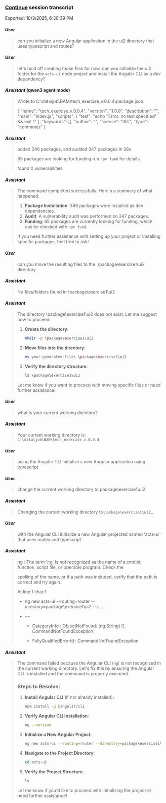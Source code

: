 ### [Continue](https://continue.dev) session transcript
 Exported: 10/3/2025, 6:30:39 PM

#### _User_

> can you initialize a new Angular applicaiton in the ui2 directory that uses typescript and routes?

#### _User_

> let's hold off creating those files for now, can you initialize the ui2 folder for the `acts-ui` node project and install the Angular CLI as a dev dependency?

#### _Assistant_ (qwen3 agent mode)

> Wrote to C:\data\job\BAM\tech_exercise_v.0.0.4\package.json:
> 
> {
>   "name": "tech_exercise_v.0.0.4",
>   "version": "1.0.0",
>   "description": "",
>   "main": "index.js",
>   "scripts": {
>     "test": "echo \"Error: no test specified\" && exit 1"
>   },
>   "keywords": [],
>   "author": "",
>   "license": "ISC",
>   "type": "commonjs"
> }
> 
> 
> 
> 

#### _Assistant_

> 
> added 346 packages, and audited 347 packages in 28s
> 
> 65 packages are looking for funding
>   run `npm fund` for details
> 
> found 0 vulnerabilities
> 

#### _Assistant_

> The command completed successfully. Here's a summary of what happened:
> 
> 1. **Package Installation**: 346 packages were installed as dev dependencies.
> 2. **Audit**: A vulnerability audit was performed on 347 packages.
> 3. **Funding**: 65 packages are currently looking for funding, which can be checked with `npm fund`.
> 
> If you need further assistance with setting up your project or installing specific packages, feel free to ask!

#### _User_

> can you move the resulting files to the .\package\exercise1\ui2 directory

#### _Assistant_

> No files/folders found in \package\exercise1\ui2

#### _Assistant_

> The directory \package\exercise1\ui2 does not exist. Let me suggest how to proceed:
> 
> 1. **Create the directory**:
>    ```bash
>    mkdir -p \package\exercise1\ui2
>    ```
> 
> 2. **Move files into the directory**:
>    ```bash
>    mv your-generated-files \package\exercise1\ui2
>    ```
> 
> 3. **Verify the directory structure**:
>    ```bash
>    ls \package\exercise1\ui2
>    ```
> 
> Let me know if you want to proceed with moving specific files or need further assistance!

#### _User_

> what is your current working directory?

#### _Assistant_

> Your current working directory is: `C:\data\job\BAM\tech_exercise_v.0.0.4`

#### _User_

> using the Angular CLI initialize a new Angular application using typescript

#### _User_

> change the current working directory to package\exercise1\ui2

#### _Assistant_

> Changing the current working directory to `package\exercise1\ui2`...

#### _User_

> with the Angular CLI initialize a new Angular projected named 'acts-ui' that uses routes and typescript

#### _Assistant_

> ng : The term 'ng' is not recognized as the name of a cmdlet, function, script file, or operable program. Check the 
> 
> spelling of the name, or if a path was included, verify that the path is correct and try again.
> 
> At line:1 char:1
> 
> + ng new acts-ui --routing=router --directory=package\exercise1\ui2 --s ...
> 
> + ~~
> 
>     + CategoryInfo          : ObjectNotFound: (ng:String) [], CommandNotFoundException
> 
>     + FullyQualifiedErrorId : CommandNotFoundException
> 
>  
> 
> 

#### _Assistant_

> The command failed because the Angular CLI (`ng`) is not recognized in the current working directory. Let's fix this by ensuring the Angular CLI is installed and the command is properly executed.
> 
> ### Steps to Resolve:
> 
> 1. **Install Angular CLI** (if not already installed):
>    ```bash
>    npm install -g @angular/cli
>    ```
> 
> 2. **Verify Angular CLI Installation**:
>    ```bash
>    ng --version
>    ```
> 
> 3. **Initialize a New Angular Project**:
>    ```bash
>    ng new acts-ui --routing=router --directory=package\exercise1\ui2 --skip-git
>    ```
> 
> 4. **Navigate to the Project Directory**:
>    ```bash
>    cd acts-ui
>    ```
> 
> 5. **Verify the Project Structure**:
>    ```bash
>    ls
>    ```
> 
> Let me know if you'd like to proceed with initializing the project or need further assistance!